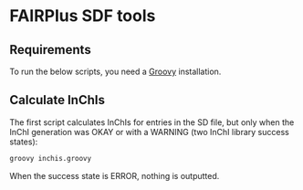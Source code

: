 # FAIRPlus SDF tools

## Requirements

To run the below scripts, you need a [Groovy](https://groovy.apache.org/download.html) installation.

## Calculate InChIs

The first script calculates InChIs for entries in the SD file, but only when the InChI generation
was OKAY or with a WARNING (two InChI library success states):

```bash
groovy inchis.groovy
```

When the success state is ERROR, nothing is outputted.
